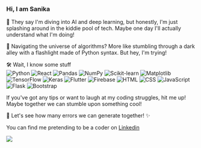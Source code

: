### Hi, I am Sanika
🤖 They say I'm diving into AI and deep learning, but honestly, I'm just splashing around in the kiddie pool of tech. Maybe one day I'll actually understand what I'm doing!

🌌 Navigating the universe of algorithms? More like stumbling through a dark alley with a flashlight made of Python syntax. But hey, I'm trying!


🛠️ Wait, I know some stuff <br>
![Python](https://camo.githubusercontent.com/a4a703f70a2d5371f71e4f7f94ce26c0a234ad75/68747470733a2f2f69636f6e73382e636f6d2f636f6c6f722f3330302f707974686f6e2e706e67) ![React](https://camo.githubusercontent.com/62148cbff8b4d6ed86e6ab7156bb6c35af0bbff6/68747470733a2f2f69636f6e73382e636f6d2f636f6c6f722f3330302f72656163742e706e67) ![Pandas](https://camo.githubusercontent.com/35281ccdf0b8d681dd0c2b3b7ed4f8e9881b31f9/68747470733a2f2f69636f6e73382e636f6d2f70616e6461732e706e67) ![NumPy](https://camo.githubusercontent.com/0a21762b0537fe4c54f9c2444b2a6a11fe8cf438/68747470733a2f2f69636f6e73382e636f6d2f636f6c6f722f3330302f6e756d70792e706e67) ![Scikit-learn](https://camo.githubusercontent.com/b868f7e4cfa26f76599b2fb51a4cbdc59f947404/68747470733a2f2f7777772e7363696b69742d6c6561726e2e6f72672f7374617469632f7363696b69742d6c6561726e2d7469746c652d626c61636b2e737667) ![Matplotlib](https://camo.githubusercontent.com/a0c22f3d89daa471e35d6f7d21b59d24c6c8b8b0/68747470733a2f2f7777772e7363696b69742d6c6561726e2e6f72672f736b696c6c732f6d61746c6f742f6d61746c6f746c69622d6c6f676f2e737667) ![TensorFlow](https://camo.githubusercontent.com/ab8252eb21c7811579ad8c37c3bfae54c077fb9b/68747470733a2f2f7777772e7363696b69742d6c6561726e2e6f72672f61626f75742f74656e736f72666c6f772e706e67) ![Keras](https://camo.githubusercontent.com/6b448c8f9f7d69f7d0eb0e9c3fd2d9c11e150037/68747470733a2f2f7777772e7363696b69742d6c6561726e2e6f72672f6c6f676f732f6b657261732e706e67) ![Flutter](https://camo.githubusercontent.com/5a8ab769c2a91db51a8f7d2b9c7d36d9fdeec0d8/68747470733a2f2f7777772e7363696b69742d6c6561726e2e6f72672f61626f75742f666c75747465722e706e67) ![Firebase](https://camo.githubusercontent.com/ab4168df6bd6ad08b54d8e49b1e53b5e2e864cd1/68747470733a2f2f7777772e7363696b69742d6c6561726e2e6f72672f6173736574732f66697265626173652d66697265626173652d69636f6e2e737667) ![HTML](https://camo.githubusercontent.com/aa01461d6f53a398b82dcf7e44f8cd4d13077d7d/68747470733a2f2f69636f6e73382e636f6d2f686f74656c2f6f726967696e616c2f37312f68746d6c2e706e67) ![CSS](https://camo.githubusercontent.com/a97ed0b4d18c534944d70093a8650b26074c0a15/68747470733a2f2f69636f6e73382e636f6d2f686f74656c2f6f726967696e616c2f37312f6373732e706e67) ![JavaScript](https://camo.githubusercontent.com/157a950b6b11144f4aaab2c7dc4f52ae33f6e190/68747470733a2f2f69636f6e73382e636f6d2f686f74656c2f6f726967696e616c2f37312f6a6176617363726970742e706e67) ![Flask](https://camo.githubusercontent.com/f6c5701dd7b8a8f076214206c874d8f198e362e0/68747470733a2f2f696d672e69636f6e73382e636f6d2f706f73746d616e2f68617070792f666c61736b2e706e67) ![Bootstrap](https://camo.githubusercontent.com/73b27634bc8c4d37bfec0402c25cc3b2d4f4b024/68747470733a2f2f696d672e69636f6e73382e636f6d2f686f74656c2f6f726967696e616c2f37312f626f6f7473747261702e706e67)



If you've got any tips or want to laugh at my coding struggles, hit me up! Maybe together we can stumble upon something cool!


🌟 Let's see how many errors we can generate together! ✨

You can find me pretending to be a coder on [Linkedin](https://www.linkedin.com/in/sanika-hadap-243108234/)

[![](https://visitcount.itsvg.in/api?id=sanikaahadap&label=Profile%20Views&color=0&icon=5&pretty=false)](https://visitcount.itsvg.in)
